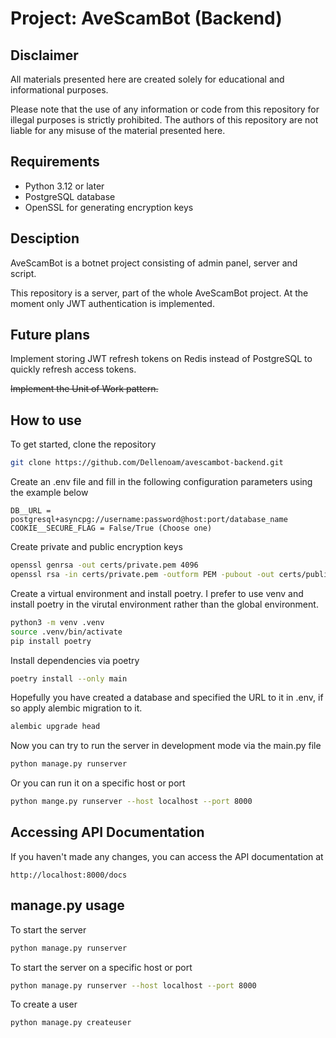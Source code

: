 # Project: AveScamBot (Backend)

## Disclaimer

All materials presented here are created solely for educational and informational purposes.

Please note that the use of any information or code from this repository for illegal purposes is strictly prohibited.
The authors of this repository are not liable for any misuse of the material presented here.

## Requirements

- Python 3.12 or later
- PostgreSQL database
- OpenSSL for generating encryption keys

## Desciption

AveScamBot is a botnet project consisting of admin panel, server and script.

This repository is a server, part of the whole AveScamBot project.
At the moment only JWT authentication is implemented.

## Future plans

Implement storing JWT refresh tokens on Redis instead of PostgreSQL to quickly refresh access tokens.

~~Implement the Unit of Work pattern.~~

## How to use

To get started, clone the repository

```bash
git clone https://github.com/Dellenoam/avescambot-backend.git
```

Create an .env file and fill in the following configuration parameters using the example below

```plaintext
DB__URL = postgresql+asyncpg://username:password@host:port/database_name
COOKIE__SECURE_FLAG = False/True (Choose one)
```

Create private and public encryption keys

```bash
openssl genrsa -out certs/private.pem 4096
openssl rsa -in certs/private.pem -outform PEM -pubout -out certs/public.pem
```

Create a virtual environment and install poetry. I prefer to use venv and install poetry in the virutal environment rather than the global environment.

```bash
python3 -m venv .venv
source .venv/bin/activate
pip install poetry
```

Install dependencies via poetry

```bash
poetry install --only main
```

Hopefully you have created a database and specified the URL to it in .env, if so apply alembic migration to it.

```bash
alembic upgrade head
```

Now you can try to run the server in development mode via the main.py file

```bash
python manage.py runserver
```

Or you can run it on a specific host or port

```bash
python mange.py runserver --host localhost --port 8000
```

## Accessing API Documentation

If you haven't made any changes, you can access the API documentation at

```
http://localhost:8000/docs
```

## manage.py usage

To start the server

```bash
python manage.py runserver
```

To start the server on a specific host or port

```bash
python manage.py runserver --host localhost --port 8000
```

To create a user

```bash
python manage.py createuser
```
